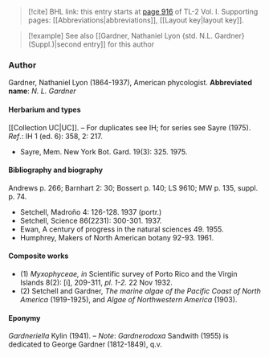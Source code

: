 > [!cite] BHL link: this entry starts at [page 916](https://www.biodiversitylibrary.org/page/33121047) of TL-2 Vol. I.
> Supporting pages: [[Abbreviations|abbreviations]], [[Layout key|layout key]].

> [!example] See also [[Gardner, Nathaniel Lyon {std. N.L. Gardner} (Suppl.)|second entry]] for this author

### Author

Gardner, Nathaniel Lyon (1864-1937), American phycologist. 
**Abbreviated name**: *N. L. Gardner*

#### Herbarium and types

[[Collection UC|UC]]. – For duplicates see IH; for series see Sayre (1975).
*Ref*.: IH 1 (ed. 6): 358, 2: 217.
- Sayre, Mem. New York Bot. Gard. 19(3): 325. 1975.

#### Bibliography and biography

Andrews p. 266; Barnhart 2: 30; Bossert p. 140; LS 9610; MW p. 135, suppl. p. 74.
- Setchell, Madroño 4: 126-128. 1937 (portr.)
- Setchell, Science 86(2231): 300-301. 1937.
- Ewan, A century of progress in the natural sciences 49. 1955.
- Humphrey, Makers of North American botany 92-93. 1961.

#### Composite works

- (1) *Myxophyceae, in* Scientific survey of Porto Rico and the Virgin Islands 8(2): \[i\], 209-311, *pl. 1-2.* 22 Nov 1932.
- (2) Setchell and Gardner, *The marine algae of the Pacific Coast of North America* (1919-1925), and *Algae of Northwestern America* (1903).

#### Eponymy

*Gardneriella* Kylin (1941). – *Note*: *Gardnerodoxa* Sandwith (1955) is dedicated to George Gardner (1812-1849), q.v.

